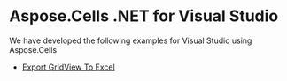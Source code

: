 # Aspose.Cells .NET for Visual Studio

We have developed the following examples for Visual Studio using Aspose.Cells

* [Export GridView To Excel](Aspose.Excel.GridViewExport)
